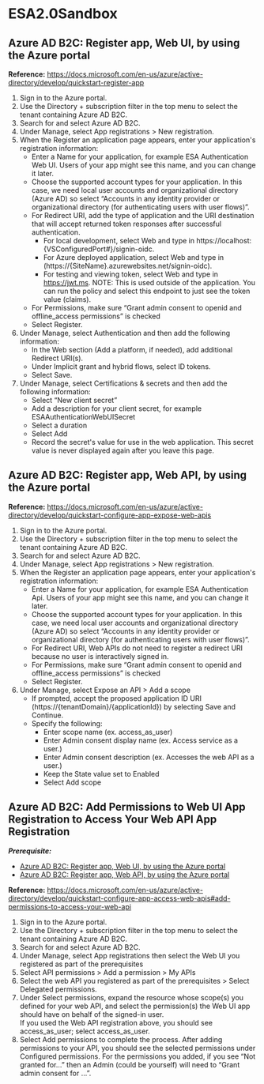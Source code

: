 # ESA2.0Sandbox

## Azure AD B2C: Register app, Web UI, by using the Azure portal
**Reference:**  https://docs.microsoft.com/en-us/azure/active-directory/develop/quickstart-register-app 
1.	Sign in to the Azure portal.
2.	Use the Directory + subscription filter in the top menu to select the tenant containing Azure AD B2C.
3.	Search for and select Azure AD B2C.
4.	Under Manage, select App registrations > New registration.
5.	When the Register an application page appears, enter your application's registration information:
    - Enter a Name for your application, for example ESA Authentication Web UI. Users of your app might see this name, and you can change it later.
    - Choose the supported account types for your application. In this case, we need local user accounts and organizational directory (Azure AD) so select “Accounts in any identity provider or organizational directory (for authenticating users with user flows)”.
    - For Redirect URI, add the type of application and the URI destination that will accept returned token responses after successful authentication. 
      - For local development, select Web and type in https://localhost:{VSConfiguredPort#}/signin-oidc.
      - For Azure deployed application, select Web and type in (https://{SiteName}.azurewebsites.net/signin-oidc).
      - For testing and viewing token, select Web and type in https://jwt.ms.  NOTE: This is used outside of the application. You can run the policy and select this endpoint to just see the token value (claims).
    - For Permissions, make sure “Grant admin consent to openid and offline_access permissions” is checked
    - Select Register.
6.	Under Manage, select Authentication and then add the following information:
    - In the Web section (Add a platform, if needed), add additional Redirect URI(s).
    - Under Implicit grant and hybrid flows, select ID tokens.
    - Select Save.
7.	Under Manage, select Certifications & secrets and then add the following information:
    - Select “New client secret”
    - Add a description for your client secret, for example ESAAuthenticationWebUISecret
    - Select a duration
    - Select Add
    - Record the secret's value for use in the web application. This secret value is never displayed again after you leave this page.

## Azure AD B2C: Register app, Web API, by using the Azure portal
**Reference:**  https://docs.microsoft.com/en-us/azure/active-directory/develop/quickstart-configure-app-expose-web-apis 
1.	Sign in to the Azure portal.
2.	Use the Directory + subscription filter in the top menu to select the tenant containing Azure AD B2C.
3.	Search for and select Azure AD B2C.
4.	Under Manage, select App registrations > New registration.
5.	When the Register an application page appears, enter your application's registration information:
    - Enter a Name for your application, for example ESA Authentication Api. Users of your app might see this name, and you can change it later.
    - Choose the supported account types for your application. In this case, we need local user accounts and organizational directory (Azure AD) so select “Accounts in any identity provider or organizational directory (for authenticating users with user flows)”.
    - For Redirect URI, Web APIs do not need to register a redirect URI because no user is interactively signed in.
    - For Permissions, make sure “Grant admin consent to openid and offline_access permissions” is checked
    - Select Register.
6.	Under Manage, select Expose an API > Add a scope
    - If prompted, accept the proposed application ID URI (https://{tenantDomain}/{applicationId}) by selecting Save and Continue.
    - Specify the following:
      - Enter scope name (ex. access_as_user)
      - Enter Admin consent display name (ex. Access service as a user.)
      - Enter Admin consent description (ex. Accesses the web API as a user.)
      - Keep the State value set to Enabled
      - Select Add scope

## Azure AD B2C: Add Permissions to Web UI App Registration to Access Your Web API App Registration
***Prerequisite:***
- [Azure AD B2C: Register app, Web UI, by using the Azure portal](#azure-ad-b2c-register-app-web-ui-by-using-the-azure-portal)
- [Azure AD B2C: Register app, Web API, by using the Azure portal](#azure-ad-b2c-register-app-web-api-by-using-the-azure-portal)

**Reference:** https://docs.microsoft.com/en-us/azure/active-directory/develop/quickstart-configure-app-access-web-apis#add-permissions-to-access-your-web-api 
1.	Sign in to the Azure portal.
2.	Use the Directory + subscription filter in the top menu to select the tenant containing Azure AD B2C.
3.	Search for and select Azure AD B2C.
4.	Under Manage, select App registrations then select the Web UI you registered as part of the prerequisites
5.	Select API permissions > Add a permission > My APIs
6.	Select the web API you registered as part of the prerequisites > Select Delegated permissions.
7.	Under Select permissions, expand the resource whose scope(s) you defined for your web API, and select the permission(s) the Web UI app should have on behalf of the signed-in user.  
If you used the Web API registration above, you should see access_as_user; select access_as_user.
8.	Select Add permissions to complete the process.
After adding permissions to your API, you should see the selected permissions under Configured permissions.  For the permissions you added, if you see “Not granted for…” then an Admin (could be yourself) will need to “Grant admin consent for …”. 
 

